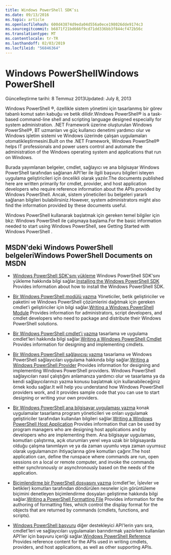 ```yaml
---
title: Windows PowerShell SDK’sı
ms.date: 09/13/2016
ms.topic: article
ms.openlocfilehash: 600d43874d9eda04d556a0ece198026dde9174c3
ms.sourcegitcommit: b6871f21bd666f9cd71dd336bb3f844cf472b56c
ms.translationtype: MT
ms.contentlocale: tr-TR
ms.lasthandoff: 02/03/2019
ms.locfileid: "56846364"
---
```

# <a name="windows-powershell"></a><span data-ttu-id="de4d6-102">Windows PowerShell</span><span class="sxs-lookup"><span data-stu-id="de4d6-102">Windows PowerShell</span></span>

<span data-ttu-id="de4d6-103">Güncelleştirme tarihi: 8 Temmuz 2013</span><span class="sxs-lookup"><span data-stu-id="de4d6-103">Updated: July 8, 2013</span></span>

<span data-ttu-id="de4d6-104">Windows PowerShell ®, özellikle sistem yönetimi için tasarlanmış bir görev tabanlı komut satırı kabuğu ve betik dilidir.</span><span class="sxs-lookup"><span data-stu-id="de4d6-104">Windows PowerShell® is a task-based command-line shell and scripting language designed especially for system administration.</span></span> <span data-ttu-id="de4d6-105">.NET Framework üzerine oluşturulan Windows PowerShell®, BT uzmanları ve güç kullanıcı denetimi yardımcı olur ve Windows işletim sistemi ve Windows üzerinde çalışan uygulamaları otomatikleştirmesini.</span><span class="sxs-lookup"><span data-stu-id="de4d6-105">Built on the .NET Framework, Windows PowerShell® helps IT professionals and power users control and automate the administration of the Windows operating system and applications that run on Windows.</span></span>

<span data-ttu-id="de4d6-106">Burada yayımlanan belgeler, cmdlet, sağlayıcı ve ana bilgisayar Windows PowerShell tarafından sağlanan API'ler ile ilgili başvuru bilgileri isteyen uygulama geliştiricileri için öncelikli olarak yazılır.</span><span class="sxs-lookup"><span data-stu-id="de4d6-106">The documents published here are written primarily for cmdlet, provider, and host application developers who require reference information about the APIs provided by Windows PowerShell.</span></span>
<span data-ttu-id="de4d6-107">Ancak, sistem yöneticileri bu belgeleri yararlı sağlanan bilgileri bulabilirsiniz.</span><span class="sxs-lookup"><span data-stu-id="de4d6-107">However, system administrators might also find the information provided by these documents useful.</span></span>

<span data-ttu-id="de4d6-108">Windows PowerShell kullanarak başlatmak için gereken temel bilgiler için bkz: Windows PowerShell ile çalışmaya başlama.</span><span class="sxs-lookup"><span data-stu-id="de4d6-108">For the basic information needed to start using Windows PowerShell, see Getting Started with Windows PowerShell .</span></span>

## <a name="windows-powershell-documents-on-msdn"></a><span data-ttu-id="de4d6-109">MSDN'deki Windows PowerShell belgeleri</span><span class="sxs-lookup"><span data-stu-id="de4d6-109">Windows PowerShell Documents on MSDN</span></span>

- <span data-ttu-id="de4d6-110">[Windows PowerShell SDK'sını yükleme](https://msdn.microsoft.com/en-us/library/ff458115.aspx) Windows PowerShell SDK'sını yükleme hakkında bilgi sağlar.</span><span class="sxs-lookup"><span data-stu-id="de4d6-110">[Installing the Windows PowerShell SDK](https://msdn.microsoft.com/en-us/library/ff458115.aspx) Provides information about how to install the Windows PowerShell SDK.</span></span>

- <span data-ttu-id="de4d6-111">[Bir Windows PowerShell modülü yazma](./module/writing-a-windows-powershell-module.md) Yöneticiler, betik geliştiriciler ve paketini ve Windows PowerShell çözümlerini dağıtmak için gereken cmdlet'i geliştiriciler için bilgi sağlar.</span><span class="sxs-lookup"><span data-stu-id="de4d6-111">[Writing a Windows PowerShell Module](./module/writing-a-windows-powershell-module.md) Provides information for administrators, script developers, and cmdlet developers who need to package and distribute their Windows PowerShell solutions.</span></span>

- <span data-ttu-id="de4d6-112">[Bir Windows PowerShell cmdlet'i yazma](./cmdlet/writing-a-windows-powershell-cmdlet.md) tasarlama ve uygulama cmdlet'leri hakkında bilgi sağlar.</span><span class="sxs-lookup"><span data-stu-id="de4d6-112">[Writing a Windows PowerShell Cmdlet](./cmdlet/writing-a-windows-powershell-cmdlet.md) Provides information for designing and implementing cmdlets.</span></span>

- <span data-ttu-id="de4d6-113">[Bir Windows PowerShell sağlayıcısı yazma](./provider/writing-a-windows-powershell-provider.md) tasarlama ve Windows PowerShell sağlayıcıları uygulama hakkında bilgi sağlar.</span><span class="sxs-lookup"><span data-stu-id="de4d6-113">[Writing a Windows PowerShell Provider](./provider/writing-a-windows-powershell-provider.md) Provides information for designing and implementing Windows PowerShell providers.</span></span> <span data-ttu-id="de4d6-114">Windows PowerShell sağlayıcıları nasıl çalıştığını anlamanıza yardımcı olur ve tasarlama ya da kendi sağlayıcılarınızı yazma konusu başlatmak için kullanabileceğiniz örnek kodu sağlar.</span><span class="sxs-lookup"><span data-stu-id="de4d6-114">It will help you understand how Windows PowerShell providers work, and it provides sample code that you can use to start designing or writing your own providers.</span></span>

- <span data-ttu-id="de4d6-115">[Bir Windows PowerShell ana bilgisayar uygulaması yazma](./hosting/writing-a-windows-powershell-host-application.md) konak uygulamalar tasarlama program yöneticileri ve onları uygulamak geliştiriciler tarafından kullanılan bilgileri sağlar.</span><span class="sxs-lookup"><span data-stu-id="de4d6-115">[Writing a Windows PowerShell Host Application](./hosting/writing-a-windows-powershell-host-application.md) Provides information that can be used by program managers who are designing host applications and by developers who are implementing them.</span></span> <span data-ttu-id="de4d6-116">Ana bilgisayar uygulaması, komutları çalıştırma, açık oturumları yerel veya uzak bir bilgisayarda olduğu çalışma tanımlayın ve ya da zaman uyumlu veya zaman uyumsuz olarak uygulamanızın ihtiyaçlarına göre komutları çağırır.</span><span class="sxs-lookup"><span data-stu-id="de4d6-116">The host application can, define the runspace where commands are run, open sessions on a local or remote computer, and invoke the commands either synchronously or asynchronously based on the needs of the application.</span></span>

- <span data-ttu-id="de4d6-117">[Biçimlendirme bir PowerShell dosyasını yazma](./format/writing-a-powershell-formatting-file.md) (cmdlet'ler, İşlevler ve betikler) komutları tarafından döndürülen nesneler için görüntüleme biçimini denetleyen biçimlendirme dosyaları geliştirme hakkında bilgi sağlar.</span><span class="sxs-lookup"><span data-stu-id="de4d6-117">[Writing a PowerShell Formatting File](./format/writing-a-powershell-formatting-file.md) Provides information for the authoring of formatting files, which control the display format for the objects that are returned by commands (cmdlets, functions, and scripts).</span></span>

- <span data-ttu-id="de4d6-118">[Windows PowerShell başvuru](./windows-powershell-reference.md) diğer destekleyici API'lerin yanı sıra, cmdlet'leri ve sağlayıcıları uygulamaları barındırmak yazılırken kullanılan API'ler için başvuru içeriği sağlar.</span><span class="sxs-lookup"><span data-stu-id="de4d6-118">[Windows PowerShell Reference](./windows-powershell-reference.md) Provides reference content for the APIs used in writing cmdlets, providers, and host applications, as well as other supporting APIs.</span></span>
